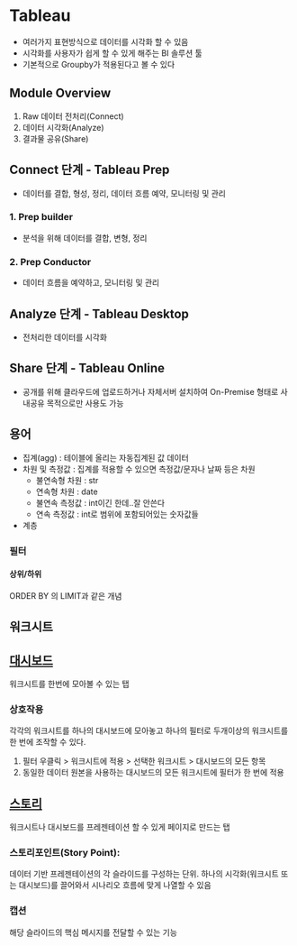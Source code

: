 # Tableau
- 여러가지 표현방식으로 데이터를 시각화 할 수 있음
- 시각화를 사용자가 쉽게 할 수 있게 해주는 BI 솔루션 툴
- 기본적으로 Groupby가 적용된다고 볼 수 있다

## Module Overview
1. Raw 데이터 전처리(Connect)
2. 데이터 시각화(Analyze)
3. 결과물 공유(Share)

## Connect 단계 - Tableau Prep
- 데이터를 결합, 형성, 정리, 데이터 흐름 예약, 모니터링 및 관리
### 1. Prep builder
- 분석을 위해 데이터를 결합, 변형, 정리

### 2. Prep Conductor
- 데이터 흐름을 예약하고, 모니터링 및 관리

## Analyze 단계 - Tableau Desktop
- 전처리한 데이터를 시각화

## Share 단계 - Tableau Online
- 공개를 위해 클라우드에 업로드하거나 자체서버 설치하여 On-Premise 형태로 사내공유 목적으로만 사용도 가능

## 용어
- 집계(agg) : 테이블에 올리는 자동집계된 값 데이터
- 차원 및 측정값 : 집계를 적용할 수 있으면 측정값/문자나 날짜 등은 차원
    - 불연속형 차원 : str
    - 연속형 차원 : date
    - 불연속 측정값 : int이긴 한데..잘 안쓴다
    - 연속 측정값 : int로 범위에 포함되어있는 숫자값들
- 계층
### 필터
#### 상위/하위
ORDER BY 의 LIMIT과 같은 개념

## 워크시트
## [대시보드](https://help.tableau.com/current/guides/get-started-tutorial/ko-kr/get-started-tutorial-build.htm)
워크시트를 한번에 모아볼 수 있는 탭
### 상호작용
각각의 워크시트를 하나의 대시보드에 모아놓고 하나의 필터로 두개이상의 워크시트를 한 번에 조작할 수 있다.
1. 필터 우클릭 > 워크시트에 적용 > 선택한 워크시트 > 대시보드의 모든 항목
2. 동일한 데이터 원본을 사용하는 대시보드의 모든 워크시트에 필터가 한 번에 적용
## [스토리](https://help.tableau.com/current/guides/get-started-tutorial/ko-kr/get-started-tutorial-story.htm)
워크시트나 대시보드를 프레젠테이션 할 수 있게 페이지로 만드는 탭
### 스토리포인트(Story Point):
데이터 기반 프레젠테이션의 각 슬라이드를 구성하는 단위. 하나의 시각화(워크시트 또는 대시보드)를 끌어와서 시나리오 흐름에 맞게 나열할 수 있음
### 캡션
해당 슬라이드의 핵심 메시지를 전달할 수 있는 기능
